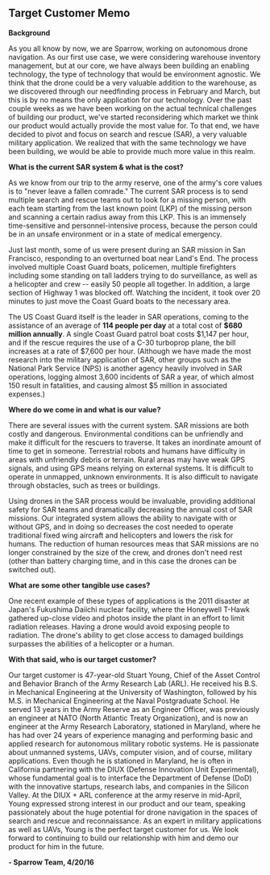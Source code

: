 ## Target Customer Memo

**Background**

As you all know by now, we are Sparrow, working on autonomous drone navigation. As our first use case, we were considering warehouse inventory management, but at our core, we have always been building an enabling technology, the type of technology that would be environment agnostic. We think that the drone could be a very valuable addition to the warehouse, as we discovered through our needfinding process in February and March, but this is by no means the only application for our technology. Over the past couple weeks as we have been working on the actual technical challenges of building our product, we've started reconsidering which market we think our product would actually provide the most value for. To that end, we have decided to pivot and focus on search and rescue (SAR), a very valuable military application. We realized that with the same technology we have been building, we would be able to provide much more value in this realm.

**What is the current SAR system & what is the cost?**

As we know from our trip to the army reserve, one of the army's core values is to "never leave a fallen comrade." The current SAR process is to send multiple search and rescue teams out to look for a missing person, with each team starting from the last known point (LKP) of the missing person and scanning a certain radius away from this LKP. This is an immensely time-sensitive and personnel-intensive process, because the person could be in an unsafe environment or in a state of medical emergency.

Just last month, some of us were present during an SAR mission in San Francisco, responding to an overturned boat near Land's End. The process involved multiple Coast Guard boats, policemen, multiple firefighters including some standing on tall ladders trying to do surveillance, as well as a helicopter and crew -- easily 50 people all together. In addition, a large section of Highway 1 was blocked off. Watching the incident, it took over 20 minutes to just move the Coast Guard boats to the necessary area.

The US Coast Guard itself is the leader in SAR operations, coming to the assistance of an average of **114 people per day** at a total cost of **$680 million annually**. A single Coast Guard patrol boat costs $1,147 per hour, and if the rescue requires the use of a C-30 turboprop plane, the bill increases at a rate of $7,600 per hour. (Although we have made the most research into the military application of SAR, other groups such as the National Park Service (NPS) is another agency heavily involved in SAR operations, logging almost 3,600 incidents of SAR a year, of which almost 150 result in fatalities, and causing almost $5 million in associated expenses.)

**Where do we come in and what is our value?**

There are several issues with the current system. SAR missions are both costly and dangerous. Environmental conditions can be unfriendly and make it difficult for the rescuers to traverse. It takes an inordinate amount of time to get in someone. Terrestrial robots and humans have difficulty in areas with unfriendly debris or terrain. Rural areas may have weak GPS signals, and using GPS means relying on external systems. It is difficult to operate in unmapped, unknown environments. It is also difficult to navigate through obstacles, such as trees or buildings.

Using drones in the SAR process would be invaluable, providing additional safety for SAR teams and dramatically decreasing the annual cost of SAR missions. Our integrated system allows the ability to navigate with or without GPS, and in doing so decreases the cost needed to operate traditional fixed wing aircraft and helicopters and lowers the risk for humans. The reduction of human resources meas that SAR missions are no longer constrained by the size of the crew, and drones don't need rest (other than battery charging time, and in this case the drones can be switched out).

**What are some other tangible use cases?**

One recent example of these types of applications is the 2011 disaster at Japan's Fukushima Daiichi nuclear facility, where the Honeywell T-Hawk gathered up-close video and photos inside the plant in an effort to limit radiation releases. Having a drone would avoid exposing people to radiation. The drone's ability to get close access to damaged buildings surpasses the abilities of a helicopter or a human.

**With that said, who is our target customer?**

Our target customer is 47-year-old Stuart Young, Chief of the Asset Control and Behavior Branch of the Army Research Lab (ARL). He received his B.S. in Mechanical Engineering at the University of Washington, followed by his M.S. in Mechanical Engineering at the Naval Postgraduate School. He served 13 years in the Army Reserve as an Engineer Officer, was previously an engineer at NATO (North Atlantic Treaty Organization), and is now an engineer at the Army Research Laboratory, stationed in Maryland, where he has had over 24 years of experience managing and performing basic and applied research for autonomous military robotic systems. He is passionate about unmanned systems, UAVs, computer vision, and of course, military applications. Even though he is stationed in Maryland, he is often in California partnering with the DIUX (Defense Innovation Unit Experimental), whose fundamental goal is to interface the Department of Defense (DoD) with the innovative startups, research labs, and companies in the Silicon Valley. At the DIUX + ARL conference at the army reserve in mid-April, Young expressed strong interest in our product and our team, speaking passionately about the huge potential for drone navigation in the spaces of search and rescue and reconnaissance. As an expert in military applications as well as UAVs, Young is the perfect target customer for us. We look forward to continuing to build our relationship with him and demo our product for him in the future.

**- Sparrow Team, 4/20/16**
